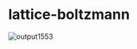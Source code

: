 ﻿# lattice-boltzmann
![output1553](https://user-images.githubusercontent.com/57759778/229257961-777e1cff-d070-440c-be76-cc8f06aa3146.png)
